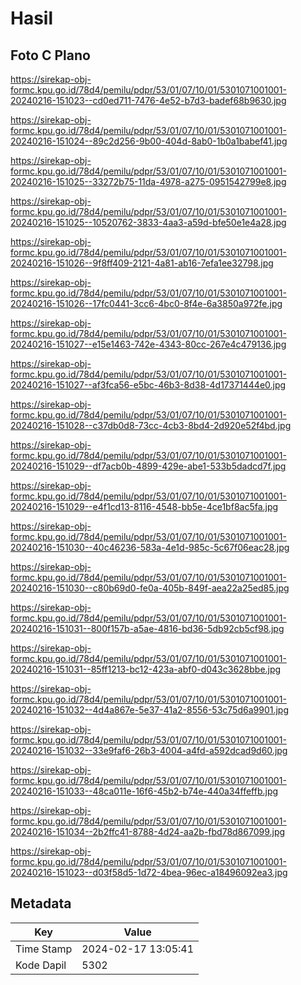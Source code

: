 # Hasil

## Foto C Plano

https://sirekap-obj-formc.kpu.go.id/78d4/pemilu/pdpr/53/01/07/10/01/5301071001001-20240216-151023--cd0ed711-7476-4e52-b7d3-badef68b9630.jpg

https://sirekap-obj-formc.kpu.go.id/78d4/pemilu/pdpr/53/01/07/10/01/5301071001001-20240216-151024--89c2d256-9b00-404d-8ab0-1b0a1babef41.jpg

https://sirekap-obj-formc.kpu.go.id/78d4/pemilu/pdpr/53/01/07/10/01/5301071001001-20240216-151025--33272b75-11da-4978-a275-0951542799e8.jpg

https://sirekap-obj-formc.kpu.go.id/78d4/pemilu/pdpr/53/01/07/10/01/5301071001001-20240216-151025--10520762-3833-4aa3-a59d-bfe50e1e4a28.jpg

https://sirekap-obj-formc.kpu.go.id/78d4/pemilu/pdpr/53/01/07/10/01/5301071001001-20240216-151026--9f8ff409-2121-4a81-ab16-7efa1ee32798.jpg

https://sirekap-obj-formc.kpu.go.id/78d4/pemilu/pdpr/53/01/07/10/01/5301071001001-20240216-151026--17fc0441-3cc6-4bc0-8f4e-6a3850a972fe.jpg

https://sirekap-obj-formc.kpu.go.id/78d4/pemilu/pdpr/53/01/07/10/01/5301071001001-20240216-151027--e15e1463-742e-4343-80cc-267e4c479136.jpg

https://sirekap-obj-formc.kpu.go.id/78d4/pemilu/pdpr/53/01/07/10/01/5301071001001-20240216-151027--af3fca56-e5bc-46b3-8d38-4d17371444e0.jpg

https://sirekap-obj-formc.kpu.go.id/78d4/pemilu/pdpr/53/01/07/10/01/5301071001001-20240216-151028--c37db0d8-73cc-4cb3-8bd4-2d920e52f4bd.jpg

https://sirekap-obj-formc.kpu.go.id/78d4/pemilu/pdpr/53/01/07/10/01/5301071001001-20240216-151029--df7acb0b-4899-429e-abe1-533b5dadcd7f.jpg

https://sirekap-obj-formc.kpu.go.id/78d4/pemilu/pdpr/53/01/07/10/01/5301071001001-20240216-151029--e4f1cd13-8116-4548-bb5e-4ce1bf8ac5fa.jpg

https://sirekap-obj-formc.kpu.go.id/78d4/pemilu/pdpr/53/01/07/10/01/5301071001001-20240216-151030--40c46236-583a-4e1d-985c-5c67f06eac28.jpg

https://sirekap-obj-formc.kpu.go.id/78d4/pemilu/pdpr/53/01/07/10/01/5301071001001-20240216-151030--c80b69d0-fe0a-405b-849f-aea22a25ed85.jpg

https://sirekap-obj-formc.kpu.go.id/78d4/pemilu/pdpr/53/01/07/10/01/5301071001001-20240216-151031--800f157b-a5ae-4816-bd36-5db92cb5cf98.jpg

https://sirekap-obj-formc.kpu.go.id/78d4/pemilu/pdpr/53/01/07/10/01/5301071001001-20240216-151031--85ff1213-bc12-423a-abf0-d043c3628bbe.jpg

https://sirekap-obj-formc.kpu.go.id/78d4/pemilu/pdpr/53/01/07/10/01/5301071001001-20240216-151032--4d4a867e-5e37-41a2-8556-53c75d6a9901.jpg

https://sirekap-obj-formc.kpu.go.id/78d4/pemilu/pdpr/53/01/07/10/01/5301071001001-20240216-151032--33e9faf6-26b3-4004-a4fd-a592dcad9d60.jpg

https://sirekap-obj-formc.kpu.go.id/78d4/pemilu/pdpr/53/01/07/10/01/5301071001001-20240216-151033--48ca011e-16f6-45b2-b74e-440a34ffeffb.jpg

https://sirekap-obj-formc.kpu.go.id/78d4/pemilu/pdpr/53/01/07/10/01/5301071001001-20240216-151034--2b2ffc41-8788-4d24-aa2b-fbd78d867099.jpg

https://sirekap-obj-formc.kpu.go.id/78d4/pemilu/pdpr/53/01/07/10/01/5301071001001-20240216-151023--d03f58d5-1d72-4bea-96ec-a18496092ea3.jpg


## Metadata

| Key        | Value               |
| ---------- | ------------------- |
| Time Stamp | 2024-02-17 13:05:41 |
| Kode Dapil | 5302                |



